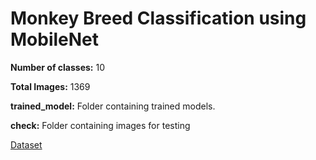 # Monkey Breed Classification using MobileNet

<b>Number of classes:</b> 10

<b>Total Images:</b> 1369

<b>trained_model:</b> Folder containing trained models.

<b>check:</b> Folder containing images for testing

<a href="https://www.kaggle.com/slothkong/10-monkey-species">Dataset</a>
